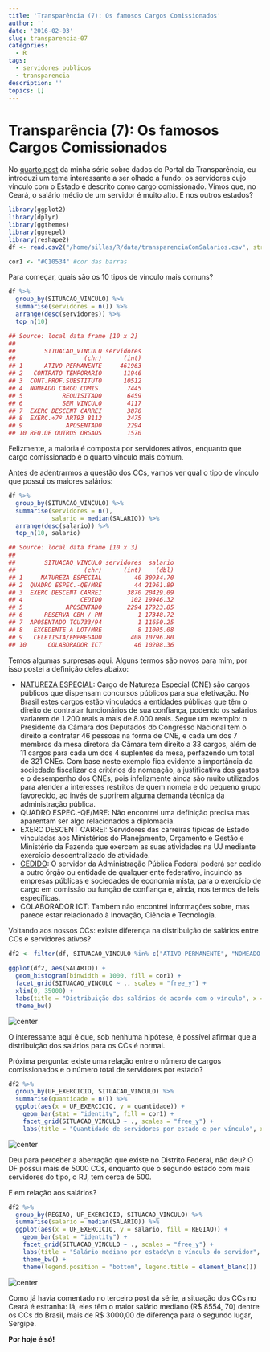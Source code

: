 ```yaml
---
title: 'Transparência (7): Os famosos Cargos Comissionados'
author: ''
date: '2016-02-03'
slug: transparencia-07
categories:
  - R
tags:
  - servidores publicos
  - transparencia
description: ''
topics: []
---
```


# Transparência (7): Os famosos Cargos Comissionados

No [quarto post](http://sillasgonzaga.github.io/blog/transparenciaParte4/) da minha série sobre dados do Portal da Transparência, eu introduzi um tema interessante a ser olhado a fundo: os servidores cujo vínculo com o Estado é descrito como cargo comissionado. Vimos que, no Ceará, o salário médio de um servidor é muito alto. E nos outros estados?


```r
library(ggplot2)
library(dplyr)
library(ggthemes)
library(ggrepel)
library(reshape2)
df <- read.csv2("/home/sillas/R/data/transparenciaComSalarios.csv", stringsAsFactors = FALSE, fileEncoding = "ISO-8859-15")

cor1 <- "#C10534" #cor das barras
```

Para começar, quais são os 10 tipos de vínculo mais comuns?


```r
df %>%
  group_by(SITUACAO_VINCULO) %>%
  summarise(servidores = n()) %>%
  arrange(desc(servidores)) %>%
  top_n(10)
```



```r
## Source: local data frame [10 x 2]
## 
##        SITUACAO_VINCULO servidores
##                   (chr)      (int)
## 1      ATIVO PERMANENTE     461963
## 2   CONTRATO TEMPORARIO      11946
## 3  CONT.PROF.SUBSTITUTO      10512
## 4  NOMEADO CARGO COMIS.       7445
## 5           REQUISITADO       6459
## 6           SEM VINCULO       4117
## 7  EXERC DESCENT CARREI       3870
## 8  EXERC.÷7º ART93 8112       2475
## 9            APOSENTADO       2294
## 10 REQ.DE OUTROS ORGAOS       1570
```

Felizmente, a maioria é composta por servidores ativos, enquanto que cargo comissionado é o quarto vínculo mais comum.

Antes de adentrarmos a questão dos CCs, vamos ver qual o tipo de vínculo que possui os maiores salários:


```r
df %>%
  group_by(SITUACAO_VINCULO) %>%
  summarise(servidores = n(),
            salario = median(SALARIO)) %>%
  arrange(desc(salario)) %>%
  top_n(10, salario)
```



```r
## Source: local data frame [10 x 3]
## 
##        SITUACAO_VINCULO servidores  salario
##                   (chr)      (int)    (dbl)
## 1     NATUREZA ESPECIAL         40 30934.70
## 2  QUADRO ESPEC.-QE/MRE         44 21961.89
## 3  EXERC DESCENT CARREI       3870 20429.09
## 4                CEDIDO        102 19946.32
## 5            APOSENTADO       2294 17923.85
## 6      RESERVA CBM / PM          1 17348.72
## 7  APOSENTADO TCU733/94          1 11650.25
## 8   EXCEDENTE A LOT/MRE          8 11005.08
## 9   CELETISTA/EMPREGADO        408 10796.80
## 10      COLABORADOR ICT         46 10208.36
```

Temos algumas surpresas aqui. Alguns termos são novos para mim, por isso postei a definição deles abaixo:

* [NATUREZA ESPECIAL](https://pt.wikipedia.org/wiki/Cargo_de_Natureza_Especial): Cargo de Natureza Especial (CNE) são cargos públicos que dispensam concursos públicos para sua efetivação. No Brasil estes cargos estão vinculados a entidades públicas que têm o direito de contratar funcionários de sua confiança, podendo os salários variarem de 1.200 reais a mais de 8.000 reais. Segue um exemplo: o Presidente da Câmara dos Deputados do Congresso Nacional tem o direito a contratar 46 pessoas na forma de CNE, e cada um dos 7 membros da mesa diretora da Câmara tem direito a 33 cargos, além de 11 cargos para cada um dos 4 suplentes da mesa, perfazendo um total de 321 CNEs. Com base neste exemplo fica evidente a importância da sociedade fiscalizar os critérios de nomeação, a justificativa dos gastos e o desempenho dos CNEs, pois infelizmente ainda são muito utilizados para atender a interesses restritos de quem nomeia e do pequeno grupo favorecido, ao invés de suprirem alguma demanda técnica da administração pública.  
* QUADRO ESPEC.-QE/MRE: Não encontrei uma definição precisa mas aparentam ser algo relacionados a diplomacia.  
* EXERC DESCENT CARREI: Servidores das carreiras típicas de Estado vinculadas aos Ministérios do Planejamento, Orçamento e Gestão e Ministério da Fazenda que exercem as suas atividades na UJ mediante exercício descentralizado de atividade.  
* [CEDIDO](https://jus.com.br/artigos/21640/cessao-e-requisicao-de-servidor-publico-federal): O servidor da Administração Pública Federal poderá ser cedido a outro órgão ou entidade de qualquer ente federativo, incuindo as empresas públicas e sociedades de economia mista, para o exercício de cargo em comissão ou função de confiança e, ainda, nos termos de leis específicas.
* COLABORADOR ICT: Também não encontrei informações sobre, mas parece estar relacionado à Inovação, Ciência e Tecnologia.

Voltando aos nossos CCs: existe diferença na distribuição de salários entre CCs e servidores ativos?


```r
df2 <- filter(df, SITUACAO_VINCULO %in% c("ATIVO PERMANENTE", "NOMEADO CARGO COMIS."))
  
ggplot(df2, aes(SALARIO)) +
  geom_histogram(binwidth = 1000, fill = cor1) +
  facet_grid(SITUACAO_VINCULO ~ ., scales = "free_y") +
  xlim(0, 35000) +
  labs(title = "Distribuição dos salários de acordo com o vínculo", x = "Salário", y = "Frequência") +
  theme_bw()
```

![center](/figs/transparenciaParte7/unnamed-chunk-4-1.png) 

O interessante aqui é que, sob nenhuma hipótese, é possível afirmar que a distribuição dos salários para os CCs é normal.

Próxima pergunta: existe uma relação entre o número de cargos comissionados e o número total de servidores por estado?


```r
df2 %>%
  group_by(UF_EXERCICIO, SITUACAO_VINCULO) %>%
  summarise(quantidade = n()) %>%
  ggplot(aes(x = UF_EXERCICIO, y = quantidade)) +
    geom_bar(stat = "identity", fill = cor1) +
    facet_grid(SITUACAO_VINCULO ~ ., scales = "free_y") +
    labs(title = "Quantidade de servidores por estado e por vínculo", x = "", y = "Quantidade de servidores")
```

![center](/figs/transparenciaParte7/unnamed-chunk-5-1.png) 

Deu para perceber a aberração que existe no Distrito Federal, não deu? O DF possui mais de 5000 CCs, enquanto que o segundo estado com mais servidores do tipo, o RJ, tem cerca de 500.

E em relação aos salários?


```r
df2 %>%
  group_by(REGIAO, UF_EXERCICIO, SITUACAO_VINCULO) %>%
  summarise(salario = median(SALARIO)) %>%
  ggplot(aes(x = UF_EXERCICIO, y = salario, fill = REGIAO)) +
    geom_bar(stat = "identity") +
    facet_grid(SITUACAO_VINCULO ~ ., scales = "free_y") +
    labs(title = "Salário mediano por estado\n e vínculo do servidor", x = "", y = "Salário (R$)") +
    theme_bw() +
    theme(legend.position = "bottom", legend.title = element_blank())
```

![center](/figs/transparenciaParte7/unnamed-chunk-6-1.png) 

Como já havia comentado no terceiro post da série, a situação dos CCs no Ceará é estranha: lá, eles têm o maior salário mediano (R$ 8554, 70) dentre os CCs do Brasil, mais de R$ 3000,00 de diferença para o segundo lugar, Sergipe.

**Por hoje é só!**




